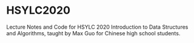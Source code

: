 # HSYLC2020
Lecture Notes and Code for HSYLC 2020 Introduction to Data Structures and Algorithms, taught by Max Guo for Chinese high school students.
